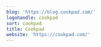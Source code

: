 ```yaml
---
blog: 'https://blog.cookpad.com/'
logohandle: cookpad
sort: cookpad
title: Cookpad
website: 'https://cookpad.com/'
---
```

